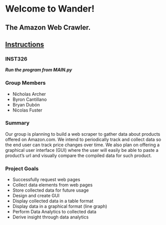 # Welcome to Wander!

## The Amazon Web Crawler. 

## [Instructions](./Instructions.md)


### INST326 
***Run the program from MAIN.py***


### Group Members
- Nicholas Archer
- Byron Cantillano
- Bryan Dubón
- Nicolas Fuster

### Summary
Our group is planning to build a web scraper to gather data about products offered on Amazon.com. 
We intend to periodically track and collect data so the end user can track price changes over time.
We also plan on offering a graphical user interface (GUI) where the user will easily be able to paste a
product’s url and visually compare the compiled data for such product.

### Project Goals	
- Successfully request web pages
- Collect data elements from web pages
- Store collected data for future usage
- Design and create GUI
- Display collected data in a table format
- Display data in a graphical format (line graph)
- Perform Data Analytics to collected data
- Derive insight through data analytics 


